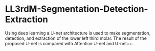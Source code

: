 # LL3rdM-Segmentation-Detection-Extraction
Using deep learning a U-net architecture is used to make segmentation, detection, and extraction of the lower left third molar. The result of the proposed U-net is compared with Attention U-net and U-net++.
